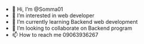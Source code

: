 - 👋 Hi, I’m @Somma01
- 👀 I’m interested in web developer
- 🌱 I’m currently learning Backend web development
- 💞️ I’m looking to collaborate on Backend program
- 📫 How to reach me 09063936267

<!---
Somma01/Somma01 is a ✨ special ✨ repository because its `README.md` (this file) appears on your GitHub profile.
You can click the Preview link to take a look at your changes.
--->
